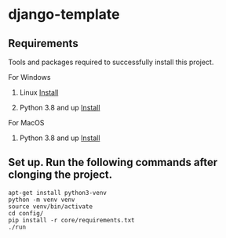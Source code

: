# django-template

## Requirements
Tools and packages required to successfully install this project.

For Windows 

1) Linux [Install](https://youtu.be/xzgwDbe7foQ) 

2) Python 3.8 and up [Install](https://www.digitalocean.com/community/tutorials/how-to-install-python-3-and-set-up-a-programming-environment-on-an-ubuntu-20-04-server)

For MacOS
1) Python 3.8 and up [Install](https://docs.python-guide.org/starting/install3/osx/)

## Set up. Run the following commands after clonging the project.

`apt-get install python3-venv`
<br>
`python -m venv venv`
<br>
`source venv/bin/activate`
<br>
`cd config/`
<br>
`pip install -r core/requirements.txt`
<br>
`./run`
<br>













